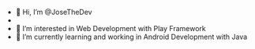 - 👋 Hi, I’m @JoseTheDev
- 
- 👀 I’m interested in Web Development with Play Framework
- 🌱 I’m currently learning and working in Android Development with Java

<!---
JoseTheDev/JoseTheDev is a ✨ special ✨ repository because its `README.md` (this file) appears on your GitHub profile.
You can click the Preview link to take a look at your changes.
--->
